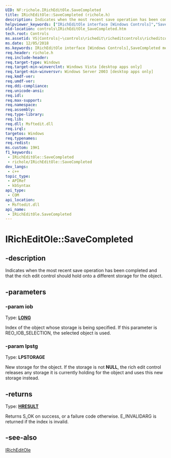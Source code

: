 ```yaml
---
UID: NF:richole.IRichEditOle.SaveCompleted
title: IRichEditOle::SaveCompleted (richole.h)
description: Indicates when the most recent save operation has been completed and that the rich edit control should hold onto a different storage for the object.
helpviewer_keywords: ["IRichEditOle interface [Windows Controls]","SaveCompleted method","IRichEditOle.SaveCompleted","IRichEditOle::SaveCompleted","SaveCompleted","SaveCompleted method [Windows Controls]","SaveCompleted method [Windows Controls]","IRichEditOle interface","_win32_IRichEditOle_SaveCompleted","_win32_IRichEditOle_SaveCompleted_cpp","controls.IRichEditOle_SaveCompleted","controls._win32_IRichEditOle_SaveCompleted","richole/IRichEditOle::SaveCompleted"]
old-location: controls\IRichEditOle_SaveCompleted.htm
tech.root: Controls
ms.assetid: VS|Controls|~\controls\richedit\richeditcontrols\richeditcontrolreference\richeditinterfaces\iricheditole\iricheditolesavecompleted.htm
ms.date: 12/05/2018
ms.keywords: IRichEditOle interface [Windows Controls],SaveCompleted method, IRichEditOle.SaveCompleted, IRichEditOle::SaveCompleted, SaveCompleted, SaveCompleted method [Windows Controls], SaveCompleted method [Windows Controls],IRichEditOle interface, _win32_IRichEditOle_SaveCompleted, _win32_IRichEditOle_SaveCompleted_cpp, controls.IRichEditOle_SaveCompleted, controls._win32_IRichEditOle_SaveCompleted, richole/IRichEditOle::SaveCompleted
req.header: richole.h
req.include-header: 
req.target-type: Windows
req.target-min-winverclnt: Windows Vista [desktop apps only]
req.target-min-winversvr: Windows Server 2003 [desktop apps only]
req.kmdf-ver: 
req.umdf-ver: 
req.ddi-compliance: 
req.unicode-ansi: 
req.idl: 
req.max-support: 
req.namespace: 
req.assembly: 
req.type-library: 
req.lib: 
req.dll: Msftedit.dll
req.irql: 
targetos: Windows
req.typenames: 
req.redist: 
ms.custom: 19H1
f1_keywords:
 - IRichEditOle::SaveCompleted
 - richole/IRichEditOle::SaveCompleted
dev_langs:
 - c++
topic_type:
 - APIRef
 - kbSyntax
api_type:
 - COM
api_location:
 - Msftedit.dll
api_name:
 - IRichEditOle.SaveCompleted
---
```


# IRichEditOle::SaveCompleted


## -description

Indicates when the most recent save operation has been completed and that the rich edit control should hold onto a different storage for the object.

## -parameters

### -param iob

Type: <b><a href="https://docs.microsoft.com/windows/desktop/WinProg/windows-data-types">LONG</a></b>

Index of the object whose storage is being specified. If this parameter is REO_IOB_SELECTION, the selected object is used.

### -param lpstg

Type: <b>LPSTORAGE</b>

New storage for the object. If the storage is not <b>NULL</b>, the rich edit control releases any storage it is currently holding for the object and uses this new storage instead.

## -returns

Type: <b><a href="https://docs.microsoft.com/windows/desktop/WinProg/windows-data-types">HRESULT</a></b>

Returns S_OK on success, or a failure code otherwise. E_INVALIDARG is returned if the index is invalid.

## -see-also

<a href="https://docs.microsoft.com/windows/desktop/api/richole/nn-richole-iricheditole">IRichEditOle</a>

